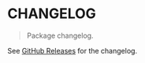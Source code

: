 # CHANGELOG

> Package changelog.

See [GitHub Releases](https://github.com/stdlib-js/ndarray-iter-rows/releases) for the changelog.